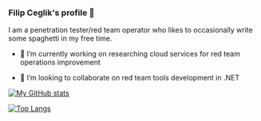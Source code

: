 ### Filip Ceglik's profile 👋

<!--
**filipceglik/filipceglik** is a ✨ _special_ ✨ repository because its `README.md` (this file) appears on your GitHub profile.

Here are some ideas to get you started:
-->
I am a penetration tester/red team operator who likes to occasionally write some spaghetti in my free time. 

- 🔭 I’m currently working on researching cloud services for red team operations improvement
<!-- - 🌱 I’m currently learning sleep -->
- 👯 I’m looking to collaborate on red team tools development in .NET


[![My GitHub stats](https://github-readme-stats.vercel.app/api?username=filipceglik&theme=onedark&show_icons=true)](https://github.com/anuraghazra/github-readme-stats) 

[![Top Langs](https://github-readme-stats.vercel.app/api/top-langs/?username=filipceglik&theme=onedark&show_icons=true)](https://github.com/anuraghazra/github-readme-stats)
